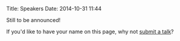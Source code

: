 Title: Speakers
Date: 2014-10-31 11:44

Still to be announced!

If you'd like to have your name on this page, why not [submit a talk][submit]?

[submit]: /pages/cfp.html
